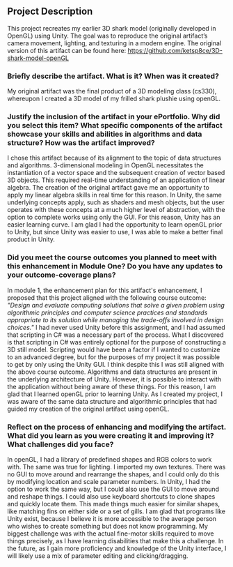 ## Project Description
This project recreates my earlier 3D shark model (originally developed in OpenGL) using Unity. The goal was to reproduce the original artifact’s camera movement, lighting, and texturing in a modern engine.
The original version of this artifact can be found here:
https://github.com/ketsp8ce/3D-shark-model-openGL

### Briefly describe the artifact. What is it? When was it created?
My original artifact was the final product of a 3D modeling class (cs330), whereupon I created a 3D model of my frilled shark plushie using openGL. 

### Justify the inclusion of the artifact in your ePortfolio. Why did you select this item? What specific components of the artifact showcase your skills and abilities in algorithms and data structure? How was the artifact improved?
I chose this artifact because of its alignment to the topic of data structures and algorithms. 3-dimensional modeling in OpenGL necessitates the instantiation of a vector space and the subsequent creation of vector based 3D objects. This required real-time understanding of an application of linear algebra. The creation of the original artifact gave me an opportunity to apply my linear algebra skills in real time for this reason. In Unity, the same underlying concepts apply, such as shaders and mesh objects, but the user operates with these concepts at a much higher level of abstraction, with the option to complete works using only the GUI. For this reason, Unity has an easier learning curve. I am glad I had the opportunity to learn openGL prior to Unity, but since Unity was easier to use, I was able to make a better final product in Unity. 

### Did you meet the course outcomes you planned to meet with this enhancement in Module One? Do you have any updates to your outcome-coverage plans?
In module 1, the enhancement plan for this artifact's enhancement, I proposed that this project aligned with the following course outcome:
*"Design and evaluate computing solutions that solve a given problem using algorithmic principles and computer science practices and standards appropriate to its solution while managing the trade-offs involved in design choices."*
I had never used Unity before this assignment, and I had assumed that scripting in C# was a necessary part of the process. What I discovered is that scripting in C# was entirely optional for the purpose of constructing a 3D still model. Scripting would have been a factor if I wanted to customize to an advanced degree, but for the purposes of my project it was possible to get by only using the Unity GUI. I think despite this I was still aligned with the above course outcome. Algorithms and data structures are present in the underlying architecture of Unity. However, it is possible to interact with the application without being aware of these things. For this reason, I am glad that I learned openGL prior to learning Unity. As I created my project, I was aware of the same data structure and algorithmic principles that had guided my creation of the original artifact using openGL. 

### Reflect on the process of enhancing and modifying the artifact. What did you learn as you were creating it and improving it? What challenges did you face?
In openGL, I had a library of predefined shapes and RGB colors to work with. The same was true for lighting. I imported my own textures. There was no GUI to move around and rearrange the shapes, and I could only do this by modifying location and scale parameter numbers. In Unity, I had the option to work the same way, but I could also use the GUI to move around and reshape things. I could also use keyboard shortcuts to clone shapes and quickly locate them. This made things much easier for similar shapes, like matching fins on either side or a set of gills. I am glad that programs like Unity exist, because I believe it is more accessible to the average person who wishes to create something but does not know programming. My biggest challenge was with the actual fine-motor skills required to move things precisely, as I have learning disabilities that make this a challenge. In the future, as I gain more proficiency and knowledge of the Unity interface, I will likely use a mix of parameter editing and clicking/dragging.

